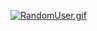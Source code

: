 

<a href="https://gifyu.com/image/S7S6Q"><img src="https://s9.gifyu.com/images/RandomUser.gif" alt="RandomUser.gif" border="0" /></a>
